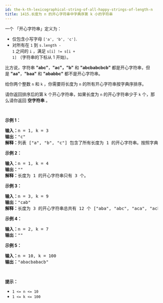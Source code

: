 ```yaml
---
id: the-k-th-lexicographical-string-of-all-happy-strings-of-length-n
title: 1415.长度为 n 的开心字符串中字典序第 k 小的字符串
---
```

一个 「开心字符串」定义为：


- 仅包含小写字母 <code>[&#39;a&#39;, &#39;b&#39;, &#39;c&#39;]</code>.
- 对所有在 <code>1</code> 到 <code>s.length - 1</code> 之间的 <code>i</code> ，满足 <code>s[i] != s[i + 1]</code> （字符串的下标从 1 开始）。

比方说，字符串 **&#34;abc&#34;**，**&#34;ac&#34;，&#34;b&#34;** 和 **&#34;abcbabcbcb&#34;** 都是开心字符串，但是 **&#34;aa&#34;**，**&#34;baa&#34;** 和 **&#34;ababbc&#34;** 都不是开心字符串。

给你两个整数 <code>n</code> 和 <code>k</code> ，你需要将长度为 <code>n</code> 的所有开心字符串按字典序排序。

请你返回排序后的第 k 个开心字符串，如果长度为 <code>n</code> 的开心字符串少于 <code>k</code> 个，那么请你返回 **空字符串** 。

 

**示例 1：**


<pre><strong>输入：</strong>n = 1, k = 3<br/><strong>输出：</strong>&#34;c&#34;<br/><strong>解释：</strong>列表 [&#34;a&#34;, &#34;b&#34;, &#34;c&#34;] 包含了所有长度为 1 的开心字符串。按照字典序排序后第三个字符串为 &#34;c&#34; 。<br/></pre>

**示例 2：**


<pre><strong>输入：</strong>n = 1, k = 4<br/><strong>输出：</strong>&#34;&#34;<br/><strong>解释：</strong>长度为 1 的开心字符串只有 3 个。<br/></pre>

**示例 3：**


<pre><strong>输入：</strong>n = 3, k = 9<br/><strong>输出：</strong>&#34;cab&#34;<br/><strong>解释：</strong>长度为 3 的开心字符串总共有 12 个 [&#34;aba&#34;, &#34;abc&#34;, &#34;aca&#34;, &#34;acb&#34;, &#34;bab&#34;, &#34;bac&#34;, &#34;bca&#34;, &#34;bcb&#34;, &#34;cab&#34;, &#34;cac&#34;, &#34;cba&#34;, &#34;cbc&#34;] 。第 9 个字符串为 &#34;cab&#34;<br/></pre>

**示例 4：**


<pre><strong>输入：</strong>n = 2, k = 7<br/><strong>输出：</strong>&#34;&#34;<br/></pre>

**示例 5：**


<pre><strong>输入：</strong>n = 10, k = 100<br/><strong>输出：</strong>&#34;abacbabacb&#34;<br/></pre>

 

**提示：**


- <code>1 &lt;= n &lt;= 10</code>
- <code>1 &lt;= k &lt;= 100</code>

 
